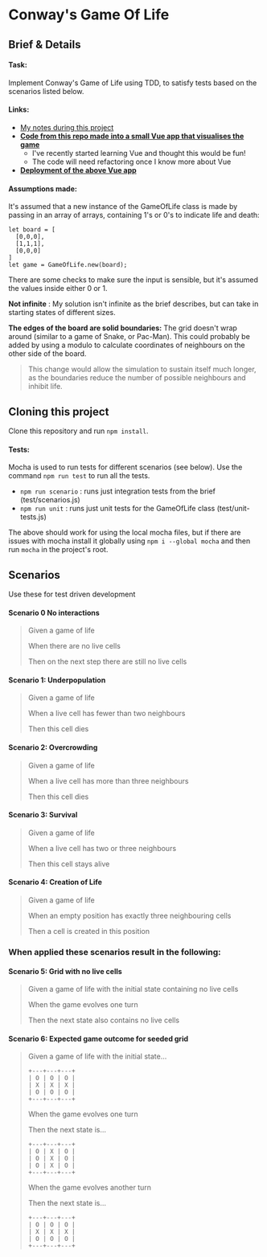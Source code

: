 # Conway's Game Of Life

## Brief & Details

#### Task:

Implement Conway's Game of Life using TDD, to satisfy tests based on the scenarios listed below.

#### Links:
  - [My notes during this project](https://github.com/SarahFrench/ConwayGameOfLife/blob/master/NOTES-ON-PROGRESS.md)
  - **[Code from this repo made into a small Vue app that visualises the game](https://github.com/SarahFrench/vue-game-of-life)**
    - I've recently started learning Vue and thought this would be fun!
    - The code will need refactoring once I know more about Vue
  - **[Deployment of the above Vue app](https://sarahfrench.github.io/vue-game-of-life/)**

#### Assumptions made:

It's assumed that a new instance of the GameOfLife class is made by passing in an array of arrays, containing 1's or 0's to indicate life and death:

```
let board = [
  [0,0,0],
  [1,1,1],
  [0,0,0]
]
let game = GameOfLife.new(board);
```

 There are some checks to make sure the input is sensible, but it's assumed the values inside either 0 or 1.

**Not infinite** : My solution isn't infinite as the brief describes, but can take in starting states of different sizes.

**The edges of the board are solid boundaries:** The grid doesn't wrap around (similar to a game of Snake, or Pac-Man). This could probably be added by using a modulo to calculate coordinates of neighbours on the other side of the board.
>This change would allow the simulation to sustain itself much longer, as the boundaries reduce the number of possible neighbours and inhibit life.


## Cloning this project

Clone this repository and run `npm install`.

#### Tests:

Mocha is used to run tests for different scenarios (see below).
Use the command `npm run test` to run all the tests.

- `npm run scenario` : runs just integration tests from the brief (test/scenarios.js)
- `npm run unit` : runs just unit tests for the GameOfLife class (test/unit-tests.js)

The above should work for using the local mocha files, but if there are issues with mocha install it globally using `npm i --global mocha` and then run `mocha` in the project's root.


## Scenarios

Use these for test driven development

#### Scenario 0 No interactions


>Given a game of life
>
> When there are no live cells
>
>Then on the next step there are still no live cells


#### Scenario 1: Underpopulation
>Given a game of life
>
>When a live cell has fewer than two neighbours
>
>Then this cell dies

#### Scenario 2: Overcrowding
>Given a game of life
>
>When a live cell has more than three neighbours
>
>Then this cell dies

#### Scenario 3: Survival

>Given a game of life
>
>When a live cell has two or three neighbours
>
>Then this cell stays alive

#### Scenario 4: Creation of Life
>Given a game of life
>
>When an empty position has exactly three neighbouring cells
>
>Then a cell is created in this position

### When applied these scenarios result in the following:

#### Scenario 5: Grid with no live cells

>Given a game of life with the initial state containing no live cells
>
>When the game evolves one turn
>
>Then the next state also contains no live cells

#### Scenario 6: Expected game outcome for seeded grid

>Given a game of life with the initial state...
>
>```
>+---+---+---+
>| O | O | O |
>| X | X | X |
>| O | O | O |
>+---+---+---+
>```
>When the game evolves one turn
>
>Then the next state is...
>
>```
>+---+---+---+
>| O | X | O |
>| O | X | O |
>| O | X | O |
>+---+---+---+
>```
>When the game evolves another turn
>
>Then the next state is...
>```
>+---+---+---+
>| O | O | O |
>| X | X | X |
>| O | O | O |
>+---+---+---+
>```
